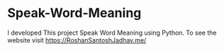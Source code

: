 # Speak-Word-Meaning
I developed This project Speak Word Meaning using Python. To see the website visit https://RoshanSantoshJadhav.me/
